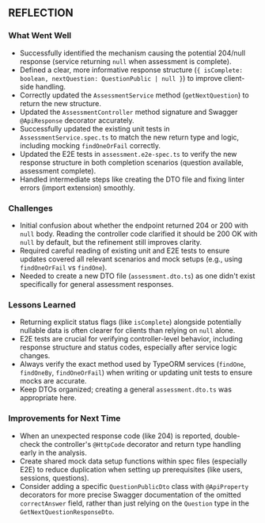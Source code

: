 ## REFLECTION

### What Went Well
- Successfully identified the mechanism causing the potential 204/null response (service returning `null` when assessment is complete).
- Defined a clear, more informative response structure (`{ isComplete: boolean, nextQuestion: QuestionPublic | null }`) to improve client-side handling.
- Correctly updated the `AssessmentService` method (`getNextQuestion`) to return the new structure.
- Updated the `AssessmentController` method signature and Swagger `@ApiResponse` decorator accurately.
- Successfully updated the existing unit tests in `AssessmentService.spec.ts` to match the new return type and logic, including mocking `findOneOrFail` correctly.
- Updated the E2E tests in `assessment.e2e-spec.ts` to verify the new response structure in both completion scenarios (question available, assessment complete).
- Handled intermediate steps like creating the DTO file and fixing linter errors (import extension) smoothly.

### Challenges
- Initial confusion about whether the endpoint returned 204 or 200 with `null` body. Reading the controller code clarified it should be 200 OK with `null` by default, but the refinement still improves clarity.
- Required careful reading of existing unit and E2E tests to ensure updates covered all relevant scenarios and mock setups (e.g., using `findOneOrFail` vs `findOne`).
- Needed to create a new DTO file (`assessment.dto.ts`) as one didn't exist specifically for general assessment responses.

### Lessons Learned
- Returning explicit status flags (like `isComplete`) alongside potentially nullable data is often clearer for clients than relying on `null` alone.
- E2E tests are crucial for verifying controller-level behavior, including response structure and status codes, especially after service logic changes.
- Always verify the exact method used by TypeORM services (`findOne`, `findOneBy`, `findOneOrFail`) when writing or updating unit tests to ensure mocks are accurate.
- Keep DTOs organized; creating a general `assessment.dto.ts` was appropriate here.

### Improvements for Next Time
- When an unexpected response code (like 204) is reported, double-check the controller's `@HttpCode` decorator and return type handling early in the analysis.
- Create shared mock data setup functions within spec files (especially E2E) to reduce duplication when setting up prerequisites (like users, sessions, questions).
- Consider adding a specific `QuestionPublicDto` class with `@ApiProperty` decorators for more precise Swagger documentation of the omitted `correctAnswer` field, rather than just relying on the `Question` type in the `GetNextQuestionResponseDto`. 